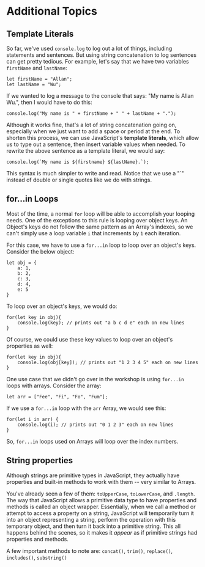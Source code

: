 # Additional Topics

## Template Literals

So far, we've used `console.log` to log out a lot of things, including statements and sentences. But using string concatenation to log sentences can get pretty tedious. For example, let's say that we have two variables `firstName` and `lastName`:

    let firstName = "Allan";
    let lastName = "Wu";

If we wanted to log a message to the console that says: "My name is Allan Wu.", then I would have to do this:

    console.log("My name is " + firstName + " " + lastName + ".");

Although it works fine, that's a lot of string concatenation going on, especially when we just want to add a space or period at the end. To shorten this process, we can use JavaScript's **template literals**, which allow us to type out a sentence, then insert variable values when needed. To rewrite the above sentence as a template literal, we would say:

    console.log(`My name is ${firstname} ${lastName}.`);

This syntax is much simpler to write and read. Notice that we use a "`" instead of double or single quotes like we do with strings.

## for...in Loops

Most of the time, a normal `for` loop will be able to accomplish your looping needs. One of the exceptions to this rule is looping over object keys. An Object's keys do not follow the same pattern as an Array's indexes, so we can't simply use a loop variable `i` that increments by `1` each iteration.

For this case, we have to use a `for...in` loop to loop over an object's keys. Consider the below object:

    let obj = {
        a: 1,
        b: 2,
        c: 3,
        d: 4,
        e: 5
    }

To loop over an object's keys, we would do:

    for(let key in obj){
        console.log(key); // prints out "a b c d e" each on new lines
    }

Of course, we could use these key values to loop over an object's properties as well:

    for(let key in obj){
        console.log(obj[key]); // prints out "1 2 3 4 5" each on new lines
    }

One use case that we didn't go over in the workshop is using `for...in` loops with arrays. Consider the array:

    let arr = ["Fee", "Fi", "Fo", "Fum"];

If we use a `for...in` loop with the `arr` Array, we would see this:

    for(let i in arr) {
        console.log(i); // prints out "0 1 2 3" each on new lines
    }

So, `for...in` loops used on Arrays will loop over the index numbers.

## String properties

Although strings are primitive types in JavaScript, they actually have properties and built-in methods to work with them -- very similar to Arrays.

You've already seen a few of them: `toUpperCase`, `toLowerCase`, and `.length`. The way that JavaScript allows a primitive data type to have properties and methods is called an object wrapper. Essentially, when we call a method or attempt to access a property on a string, JavaScript will temporarily turn it into an object representing a string, perform the operation with this temporary object, and then turn it back into a primitive string. This all happens behind the scenes, so it makes it _appear_ as if primitive strings had properties and methods.

A few important methods to note are: `concat()`, `trim()`, `replace()`, `includes()`, `substring()`
